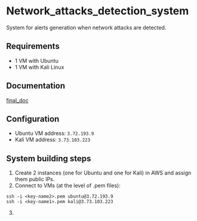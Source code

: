 # Network_attacks_detection_system
System for alerts generation when network attacks are detected.

## Requirements
- 1 VM with Ubuntu
- 1 VM with Kali Linux

## Documentation
[final_doc](https://demo.hedgedoc.org/wWOoHAO3StmwlTl-1lvZyw)

## Configuration
- Ubuntu VM address: `3.72.193.9`
- Kali VM address: `3.73.103.223`

## System building steps
1. Create 2 instances (one for Ubuntu and one for Kali) in AWS and assign them public IPs.
2. Connect to VMs (at the level of .pem files):
```
ssh -i <key-name2>.pem ubuntu@3.72.193.9
ssh -i <key-name1>.pem kali@3.73.103.223
```
3.
